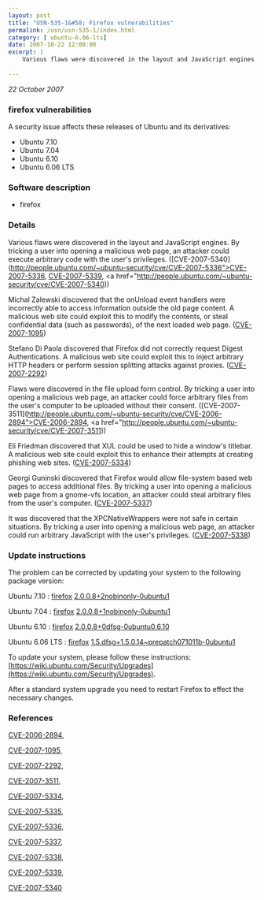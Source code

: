 ```yaml
---
layout: post
title: "USN-535-1&#58; Firefox vulnerabilities"
permalink: /usn/usn-535-1/index.html
category: [ ubuntu-6.06-lts]
date: 2007-10-22 12:00:00
excerpt: |
    Various flaws were discovered in the layout and JavaScript engines. By tricking a user into opening a malicious web page, an attacker could execute arbitrary code with the user&#39;s privileges. ([CVE-2007-5340](http://people.ubuntu.com/~ubuntu-security/cve/CVE-2007-5336">CVE-2007-5336</a>, <a href="http://people.ubuntu.com/~ubuntu-security/cve/CVE-2007-5339">CVE-2007-5339</a>, <a href="http://people.ubuntu.com/~ubuntu-security/cve/CVE-2007-5340))
    
--- 
```

 
 

*22 October 2007*

### firefox vulnerabilities

A security issue affects these releases of Ubuntu and its derivatives:

* Ubuntu 7.10
* Ubuntu 7.04
* Ubuntu 6.10
* Ubuntu 6.06 LTS

### Software description

* firefox 

### Details

Various flaws were discovered in the layout and JavaScript engines. By tricking a user into opening a malicious web page, an attacker could execute arbitrary code with the user&#39;s privileges. ([CVE-2007-5340](http://people.ubuntu.com/~ubuntu-security/cve/CVE-2007-5336">CVE-2007-5336</a>, <a href="http://people.ubuntu.com/~ubuntu-security/cve/CVE-2007-5339">CVE-2007-5339</a>, <a href="http://people.ubuntu.com/~ubuntu-security/cve/CVE-2007-5340))

Michal Zalewski discovered that the onUnload event handlers were incorrectly able to access information outside the old page content. A malicious web site could exploit this to modify the contents, or steal confidential data (such as passwords), of the next loaded web page. ([CVE-2007-1095](http://people.ubuntu.com/~ubuntu-security/cve/CVE-2007-1095))

Stefano Di Paola discovered that Firefox did not correctly request Digest Authentications. A malicious web site could exploit this to inject arbitrary HTTP headers or perform session splitting attacks against proxies. ([CVE-2007-2292](http://people.ubuntu.com/~ubuntu-security/cve/CVE-2007-2292))

Flaws were discovered in the file upload form control. By tricking a user into opening a malicious web page, an attacker could force arbitrary files from the user&#39;s computer to be uploaded without their consent. ([CVE-2007-3511](http://people.ubuntu.com/~ubuntu-security/cve/CVE-2006-2894">CVE-2006-2894</a>, <a href="http://people.ubuntu.com/~ubuntu-security/cve/CVE-2007-3511))

Eli Friedman discovered that XUL could be used to hide a window&#39;s titlebar. A malicious web site could exploit this to enhance their attempts at creating phishing web sites. ([CVE-2007-5334](http://people.ubuntu.com/~ubuntu-security/cve/CVE-2007-5334))

Georgi Guninski discovered that Firefox would allow file-system based web pages to access additional files. By tricking a user into opening a malicious web page from a gnome-vfs location, an attacker could steal arbitrary files from the user&#39;s computer. ([CVE-2007-5337](http://people.ubuntu.com/~ubuntu-security/cve/CVE-2007-5337))

It was discovered that the XPCNativeWrappers were not safe in certain situations. By tricking a user into opening a malicious web page, an attacker could run arbitrary JavaScript with the user&#39;s privileges. ([CVE-2007-5338](http://people.ubuntu.com/~ubuntu-security/cve/CVE-2007-5338)) 

### Update instructions

The problem can be corrected by updating your system to the following package version:

Ubuntu 7.10
 : [firefox](https://launchpad.net/ubuntu/+source/firefox) <span> [2.0.0.8+2nobinonly-0ubuntu1](https://launchpad.net/ubuntu/+source/firefox/2.0.0.8+2nobinonly-0ubuntu1) </span> 

Ubuntu 7.04
 : [firefox](https://launchpad.net/ubuntu/+source/firefox) <span> [2.0.0.8+1nobinonly-0ubuntu1](https://launchpad.net/ubuntu/+source/firefox/2.0.0.8+1nobinonly-0ubuntu1) </span> 

Ubuntu 6.10
 : [firefox](https://launchpad.net/ubuntu/+source/firefox) <span> [2.0.0.8+0dfsg-0ubuntu0.6.10](https://launchpad.net/ubuntu/+source/firefox/2.0.0.8+0dfsg-0ubuntu0.6.10) </span> 

Ubuntu 6.06 LTS
 : [firefox](https://launchpad.net/ubuntu/+source/firefox) <span> [1.5.dfsg+1.5.0.14~prepatch071011b-0ubuntu1](https://launchpad.net/ubuntu/+source/firefox/1.5.dfsg+1.5.0.14~prepatch071011b-0ubuntu1) </span> 

To update your system, please follow these instructions: [https://wiki.ubuntu.com/Security/Upgrades](https://wiki.ubuntu.com/Security/Upgrades).

After a standard system upgrade you need to restart Firefox to effect the necessary changes. 

### References

 
 [CVE-2006-2894](http://people.ubuntu.com/~ubuntu-security/cve/CVE-2006-2894), 

 [CVE-2007-1095](http://people.ubuntu.com/~ubuntu-security/cve/CVE-2007-1095), 

 [CVE-2007-2292](http://people.ubuntu.com/~ubuntu-security/cve/CVE-2007-2292), 

 [CVE-2007-3511](http://people.ubuntu.com/~ubuntu-security/cve/CVE-2007-3511), 

 [CVE-2007-5334](http://people.ubuntu.com/~ubuntu-security/cve/CVE-2007-5334), 

 [CVE-2007-5335](http://people.ubuntu.com/~ubuntu-security/cve/CVE-2007-5335), 

 [CVE-2007-5336](http://people.ubuntu.com/~ubuntu-security/cve/CVE-2007-5336), 

 [CVE-2007-5337](http://people.ubuntu.com/~ubuntu-security/cve/CVE-2007-5337), 

 [CVE-2007-5338](http://people.ubuntu.com/~ubuntu-security/cve/CVE-2007-5338), 

 [CVE-2007-5339](http://people.ubuntu.com/~ubuntu-security/cve/CVE-2007-5339), 

 [CVE-2007-5340](http://people.ubuntu.com/~ubuntu-security/cve/CVE-2007-5340)
 

